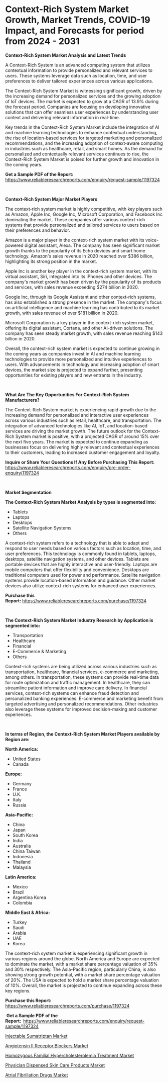 <p><h1>Context-Rich System Market Growth, Market Trends, COVID-19 Impact, and Forecasts for period from 2024 - 2031</h1></p><p><strong>Context-Rich System Market Analysis and Latest Trends</strong></p>
<p><p>A Context-Rich System is an advanced computing system that utilizes contextual information to provide personalized and relevant services to users. These systems leverage data such as location, time, and user preferences to deliver tailored experiences across various applications.</p><p>The Context-Rich System Market is witnessing significant growth, driven by the increasing demand for personalized services and the growing adoption of IoT devices. The market is expected to grow at a CAGR of 13.9% during the forecast period. Companies are focusing on developing innovative solutions that can offer seamless user experiences by understanding user context and delivering relevant information in real-time.</p><p>Key trends in the Context-Rich System Market include the integration of AI and machine learning technologies to enhance contextual understanding, the rise of location-based services for targeted marketing and personalized recommendations, and the increasing adoption of context-aware computing in industries such as healthcare, retail, and smart homes. As the demand for personalized and contextually relevant services continues to rise, the Context-Rich System Market is poised for further growth and innovation in the coming years.</p></p>
<p><strong>Get a Sample PDF of the Report:&nbsp;</strong> <a href="https://www.reliableresearchreports.com/enquiry/request-sample/1197324">https://www.reliableresearchreports.com/enquiry/request-sample/1197324</a></p>
<p>&nbsp;</p>
<p><strong>Context-Rich System Major Market Players</strong></p>
<p><p>The context-rich system market is highly competitive, with key players such as Amazon, Apple Inc, Google Inc, Microsoft Corporation, and Facebook Inc dominating the market. These companies offer various context-rich systems that provide personalized and tailored services to users based on their preferences and behavior.</p><p>Amazon is a major player in the context-rich system market with its voice-powered digital assistant, Alexa. The company has seen significant market growth thanks to the popularity of its Echo devices and smart home technology. Amazon's sales revenue in 2020 reached over $386 billion, highlighting its strong position in the market.</p><p>Apple Inc is another key player in the context-rich system market, with its virtual assistant, Siri, integrated into its iPhones and other devices. The company's market growth has been driven by the popularity of its products and services, with sales revenue exceeding $274 billion in 2020.</p><p>Google Inc, through its Google Assistant and other context-rich systems, has also established a strong presence in the market. The company's focus on artificial intelligence and machine learning has contributed to its market growth, with sales revenue of over $181 billion in 2020.</p><p>Microsoft Corporation is a key player in the context-rich system market, offering its digital assistant, Cortana, and other AI-driven solutions. The company has seen steady market growth, with sales revenue reaching $143 billion in 2020.</p><p>Overall, the context-rich system market is expected to continue growing in the coming years as companies invest in AI and machine learning technologies to provide more personalized and intuitive experiences to users. With advancements in technology and increasing adoption of smart devices, the market size is projected to expand further, presenting opportunities for existing players and new entrants in the industry.</p></p>
<p>&nbsp;</p>
<p><strong>What Are The Key Opportunities For Context-Rich System Manufacturers?</strong></p>
<p><p>The Context-Rich System market is experiencing rapid growth due to the increasing demand for personalized and interactive user experiences across various industries such as retail, healthcare, and transportation. The integration of advanced technologies like AI, IoT, and location-based services are driving the market growth. The future outlook for the Context-Rich System market is positive, with a projected CAGR of around 15% over the next five years. The market is expected to continue expanding as businesses focus on delivering highly relevant and contextual experiences to their customers, leading to increased customer engagement and loyalty.</p></p>
<p><strong>Inquire or Share Your Questions If Any Before Purchasing This Report:</strong> <a href="https://www.reliableresearchreports.com/enquiry/pre-order-enquiry/1197324">https://www.reliableresearchreports.com/enquiry/pre-order-enquiry/1197324</a></p>
<p>&nbsp;</p>
<p><strong>Market Segmentation</strong></p>
<p><strong>The Context-Rich System Market Analysis by types is segmented into:</strong></p>
<p><ul><li>Tablets</li><li>Laptops</li><li>Desktops</li><li>Satellite Navigation Systems</li><li>Others</li></ul></p>
<p><p>A context-rich system refers to a technology that is able to adapt and respond to user needs based on various factors such as location, time, and user preferences. This technology is commonly found in tablets, laptops, desktops, satellite navigation systems, and other devices. Tablets are portable devices that are highly interactive and user-friendly. Laptops are mobile computers that offer flexibility and convenience. Desktops are traditional computers used for power and performance. Satellite navigation systems provide location-based information and guidance. Other market devices also utilize context-rich systems for enhanced user experiences.</p></p>
<p><strong>Purchase this Report:&nbsp;</strong><a href="https://www.reliableresearchreports.com/purchase/1197324">https://www.reliableresearchreports.com/purchase/1197324</a></p>
<p>&nbsp;</p>
<p><strong>The Context-Rich System Market Industry Research by Application is segmented into:</strong></p>
<p><ul><li>Transportation</li><li>Healthcare</li><li>Financial</li><li>E-Commerce & Marketing</li><li>Others</li></ul></p>
<p><p>Context-rich systems are being utilized across various industries such as transportation, healthcare, financial services, e-commerce and marketing, among others. In transportation, these systems can provide real-time data for route optimization and traffic management. In healthcare, they can streamline patient information and improve care delivery. In financial services, context-rich systems can enhance fraud detection and personalized banking experiences. E-commerce and marketing benefit from targeted advertising and personalized recommendations. Other industries also leverage these systems for improved decision-making and customer experiences.</p></p>
<p>&nbsp;</p>
<p><strong>In terms of Region, the Context-Rich System Market Players available by Region are:</strong></p>
<p>
    <p> <strong> North America: </strong>
        <ul>
            <li>United States</li>
            <li>Canada</li>
        </ul>
        </p> 
    <p> <strong> Europe: </strong>
        <ul>
            <li>Germany</li>
            <li>France</li>
            <li>U.K.</li>
            <li>Italy</li>
            <li>Russia</li>
        </ul>
        </p> 
    <p> <strong> Asia-Pacific: </strong>
        <ul>
            <li>China</li>
            <li>Japan</li>
            <li>South Korea</li>
            <li>India</li>
            <li>Australia</li>
            <li>China Taiwan</li>
            <li>Indonesia</li>
            <li>Thailand</li>
            <li>Malaysia</li>
        </ul>
        </p> 
    <p> <strong> Latin America: </strong>
        <ul>
            <li>Mexico</li>
            <li>Brazil</li>
            <li>Argentina Korea</li>
            <li>Colombia</li>
        </ul>
        </p> 
    <p> <strong> Middle East & Africa: </strong>
        <ul>
            <li>Turkey</li>
            <li>Saudi</li>
            <li>Arabia</li>
            <li>UAE</li>
            <li>Korea</li>
        </ul>
    </p>
    </p>
<p><p>The context-rich system market is experiencing significant growth in various regions around the globe. North America and Europe are expected to dominate the market, with a market share percentage valuation of 35% and 30% respectively. The Asia-Pacific region, particularly China, is also showing strong growth potential, with a market share percentage valuation of 20%. The USA is expected to hold a market share percentage valuation of 10%. Overall, the market is projected to continue expanding across these key regions.</p></p>
<p><strong>Purchase this Report: </strong><a href="https://www.reliableresearchreports.com/purchase/1197324">https://www.reliableresearchreports.com/purchase/1197324</a></p>
<p>&nbsp;<strong>Get a Sample PDF of the Report:&nbsp;&nbsp;</strong><a href="https://www.reliableresearchreports.com/enquiry/request-sample/1197324">https://www.reliableresearchreports.com/enquiry/request-sample/1197324</a></p>
<p><strong></strong></p>
<p><p><a href="https://medium.com/@elvirabogdani08/injectable-sumatriptan-market-size-and-market-trends-complete-industry-overview-2024-to-2031-eae7127dbed4">Injectable Sumatriptan Market</a></p><p><a href="https://medium.com/@elvirabogdani08/angiotensin-ii-receptor-blockers-market-share-evolution-and-market-growth-trends-2024-2031-aa9bb59e208e">Angiotensin II Receptor Blockers Market</a></p><p><a href="https://medium.com/@ashlybednar2023/homozygous-familial-hypercholesterolemia-treatment-nbsp-market-focuses-on-market-share-size-and-3daf93b1100e">Homozygous Familial Hypercholesterolemia Treatment Market</a></p><p><a href="https://medium.com/@angelaarnold1941/physician-dispensed-skin-care-products-market-size-reveals-the-best-marketing-channels-in-global-b5c6631b68a7">Physician Dispensed Skin Care Products Market</a></p><p><a href="https://medium.com/@scottford2001/atrial-fibrillation-drugs-market-insights-into-market-cagr-market-trends-and-growth-strategies-071ba6374c37">Atrial Fibrillation Drugs Market</a></p></p>